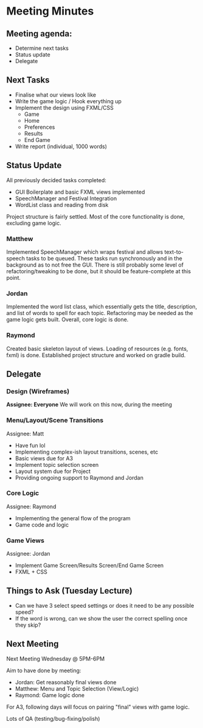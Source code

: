 # Meeting Minutes

## Meeting agenda:
 * Determine next tasks
 * Status update
 * Delegate

## Next Tasks
 * Finalise what our views look like
 * Write the game logic / Hook everything up
 * Implement the design using FXML/CSS
   * Game
   * Home
   * Preferences
   * Results
   * End Game
 * Write report (individual, 1000 words)

## Status Update
All previously decided tasks completed:
 * GUI Boilerplate and basic FXML views implemented
 * SpeechManager and Festival Integration
 * WordList class and reading from disk

Project structure is fairly settled. Most of the core functionality is done, excluding game logic.

### Matthew
Implemented SpeechManager which wraps festival and allows text-to-speech tasks to be queued. These tasks run
synchronously and in the background as to not free the GUI. There is still probably some level of refactoring/tweaking
to be done, but it should be feature-complete at this point.

### Jordan
Implemented the word list class, which essentially gets the title, description, and list of words to spell for each
topic. Refactoring may be needed as the game logic gets built. Overall, core logic is done.

### Raymond
Created basic skeleton layout of views. Loading of resources (e.g. fonts, fxml) is done. Established project structure
and worked on gradle build.

## Delegate
### Design (Wireframes)
**Assignee: Everyone**
We will work on this now, during the meeting

### Menu/Layout/Scene Transitions
Assignee: Matt
* Have fun lol
* Implementing complex-ish layout transitions, scenes, etc
* Basic views due for A3
* Implement topic selection screen
* Layout system due for Project
* Providing ongoing support to Raymond and Jordan

### Core Logic
Assignee: Raymond
* Implementing the general flow of the program
* Game code and logic

### Game Views
Assignee: Jordan
* Implement Game Screen/Results Screen/End Game Screen
* FXML + CSS

## Things to Ask (Tuesday Lecture)
 * Can we have 3 select speed settings or does it need to be any possible speed?
 * If the word is wrong, can we show the user the correct spelling once they skip?

## Next Meeting
Next Meeting Wednesday @ 5PM-6PM

Aim to have done by meeting:
 * Jordan: Get reasonably final views done
 * Matthew: Menu and Topic Selection (View/Logic)
 * Raymond: Game logic done

For A3, following days will focus on pairing "final" views with game logic.

Lots of QA (testing/bug-fixing/polish)
